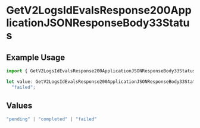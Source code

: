 # GetV2LogsIdEvalsResponse200ApplicationJSONResponseBody33Status

## Example Usage

```typescript
import { GetV2LogsIdEvalsResponse200ApplicationJSONResponseBody33Status } from "orq-poc-typescript-multi-env-version/models/operations";

let value: GetV2LogsIdEvalsResponse200ApplicationJSONResponseBody33Status =
  "failed";
```

## Values

```typescript
"pending" | "completed" | "failed"
```